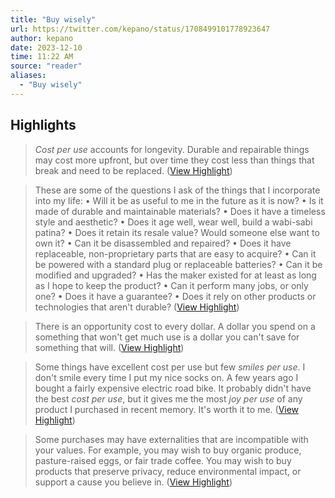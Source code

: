 ```yaml
---
title: "Buy wisely"
url: https://twitter.com/kepano/status/1708499101778923647
author: kepano
date: 2023-12-10
time: 11:22 AM
source: "reader"
aliases:
  - "Buy wisely"
---
```

## Highlights
> *Cost per use* accounts for longevity. Durable and repairable things may cost more upfront, but over time they cost less than things that break and need to be replaced. ([View Highlight](https://read.readwise.io/read/01hbttdbs3fe7dj4p5knrtz5fe))

> These are some of the questions I ask of the things that I incorporate into my life:
> • Will it be as useful to me in the future as it is now?
> • Is it made of durable and maintainable materials?
> • Does it have a timeless style and aesthetic?
> • Does it age well, wear well, build a wabi-sabi patina?
> • Does it retain its resale value? Would someone else want to own it?
> • Can it be disassembled and repaired?
> • Does it have replaceable, non-proprietary parts that are easy to acquire?
> • Can it be powered with a standard plug or replaceable batteries?
> • Can it be modified and upgraded?
> • Has the maker existed for at least as long as I hope to keep the product?
> • Can it perform many jobs, or only one?
> • Does it have a guarantee?
> • Does it rely on other products or technologies that aren't durable? ([View Highlight](https://read.readwise.io/read/01hbtthvar2m3scwn0w9zm2t0m))

> There is an opportunity cost to every dollar. A dollar you spend on a something that won't get much use is a dollar you can't save for something that will. ([View Highlight](https://read.readwise.io/read/01hbttk0k7r5an1whgt3a2jxvk))

> Some things have excellent cost per use but few *smiles per use*. I don't smile every time I put my nice socks on. A few years ago I bought a fairly expensive electric road bike. It probably didn't have the best *cost per use*, but it gives me the most *joy per use* of any product I purchased in recent memory. It's worth it to me. ([View Highlight](https://read.readwise.io/read/01hbttmtfv2k4ga8qsaszye0hn))

> Some purchases may have externalities that are incompatible with your values. For example, you may wish to buy organic produce, pasture-raised eggs, or fair trade coffee. You may wish to buy products that preserve privacy, reduce environmental impact, or support a cause you believe in. ([View Highlight](https://read.readwise.io/read/01hbttnff4zmntkpgcqm3cxxbs))

